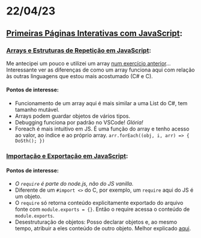 # 22/04/23

## [Primeiras Páginas Interativas com JavaScript](/primeiras-paginas-interativas-com-javascript/):

### [Arrays e Estruturas de Repetição em JavaScript](/primeiras-paginas-interativas-com-javascript/4_arrays-e-estruturas-de-repeticao-em-javascript/):
Me antecipei um pouco e utilizei um array [num exercício anterior](/primeiras-paginas-interativas-com-javascript/2_conhecendo-funcoes-javascript/1_refatoracao-notas.js)...
Interessante ver as diferenças de como um array funciona aqui com relação às outras linguagens que estou mais acostumado (C# e C).

#### Pontos de interesse:
- Funcionamento de um array aqui é mais similar a uma List do C#, tem tamanho mutável.
- Arrays podem guardar objetos de vários tipos.
- Debugging funciona por padrão no VSCode! *Glória!*
- Foreach é mais intuitivo em JS. É uma função do array e tenho acesso ao valor, ao índice e ao próprio array.
`arr.forEach((obj, i, arr) => { DoSth(); })`

### [Importação e Exportação em JavaScript](/primeiras-paginas-interativas-com-javascript/5_importacao-e-exportacao-em-javascript/):

#### Pontos de interesse:
- *O `require` é parte do node.js, não do JS vanilla.*
- Diferente de um `#import <>` do C, por exemplo, um `require` aqui do JS é um objeto.
- O `require` só retorna conteúdo explicitamente exportado do arquivo fonte com `module.exports = {}`. Então o require acessa o conteúdo de `module.exports`.
- Desestruturação de objetos: Posso declarar objetos e, ao mesmo tempo, atribuir a eles conteúdo de outro objeto. Melhor explicado [aqui](/primeiras-paginas-interativas-com-javascript/5_importacao-e-exportacao-em-javascript/main.js).